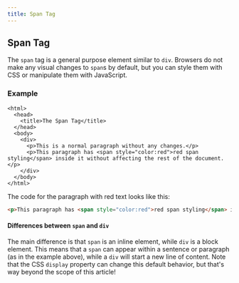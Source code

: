 ```yaml
---
title: Span Tag
---
```

## Span Tag

The `span` tag is a general purpose element similar to `div`. Browsers do not make any visual changes to `span`s by default, but you can style them with CSS or manipulate them with JavaScript.

### Example
```
<html>
  <head>
    <title>The Span Tag</title>
  </head>
  <body>
    <div>
      <p>This is a normal paragraph without any changes.</p>
      <p>This paragraph has <span style="color:red">red span styling</span> inside it without affecting the rest of the document.</p>
    </div>
  </body>  
</html>
```

The code for the paragraph with red text looks like this:
```html
<p>This paragraph has <span style="color:red">red span styling</span> inside it without affecting the rest of the document.</p>
```

#### Differences between `span` and `div`
The main difference is that `span` is an inline element, while `div` is a block element. This means that a `span` can appear within a sentence or paragraph (as in the example above), while a `div` will start a new line of content. Note that the CSS `display` property can change this default behavior, but that's way beyond the scope of this article!
